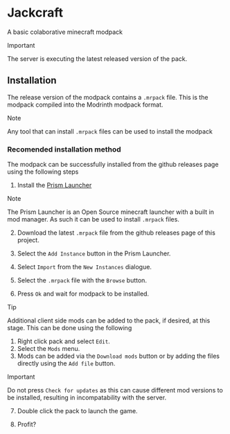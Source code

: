 # Jackcraft
A basic colaborative minecraft modpack

> [!IMPORTANT]
> The server is executing the latest released version of the pack.

## Installation
The release version of the modpack contains a `.mrpack` file. This is the modpack compiled into the Modrinth modpack format.
> [!NOTE]
> Any tool that can install `.mrpack` files can be used to install the modpack

### Recomended installation method
The modpack can be successfully installed from the github releases page using the following steps
1. Install the [Prism Launcher](https://prismlauncher.org/) 
> [!NOTE]
> The Prism Launcher is an Open Source minecraft launcher with a built in mod manager. As such it can be used to install `.mrpack` files.

2. Download the latest `.mrpack` file from the github releases page of this project.

3. Select the `Add Instance` button in the Prism Launcher.

4. Select `Import` from the `New Instances` dialogue.

5. Select the `.mrpack` file with the `Browse` button.

6. Press `Ok` and wait for modpack to be installed.
> [!TIP]
> Additional client side mods can be added to the pack, if desired, at this stage.
> This can be done using the following
> 1. Right click pack and select `Edit`.
> 2. Select the `Mods` menu.
> 3. Mods can be added via the `Download mods` button or by adding the files directly using the `Add file` button.

> [!IMPORTANT]
> Do not press `Check for updates` as this can cause different mod versions to be installed, resulting in incompatability with the server.

7. Double click the pack to launch the game.

8. Profit?
